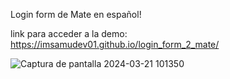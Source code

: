 Login form de Mate en español! 

link para acceder a la demo:
https://imsamudev01.github.io/login_form_2_mate/

![Captura de pantalla 2024-03-21 101350](https://github.com/imsamudev01/login_form_2_mate/assets/160678978/d46b92f1-7849-417a-8cc8-db6369e2cb2c)
